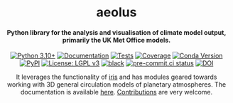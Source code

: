 <h1 align="center">
aeolus
</h1>
<h4 align="center">
Python library for the analysis and visualisation of climate model output, primarily the UK Met Office models.
</h4>

<p align="center">
<a href="https://www.python.org/downloads/">
<img src="https://img.shields.io/badge/python-3.10+-blue.svg?logo=python&logoColor=white"
     alt="Python 3.10+"></a>
<a href="https://exoclim.github.io/aeolus">
<img src="https://img.shields.io/badge/docs-latest-green?logo=github"
     alt="Documentation"></a>
<a href="https://github.com/exoclim/aeolus/actions?query=workflow%3Atests">
<img src="https://github.com/exoclim/aeolus/workflows/tests/badge.svg"
     alt="Tests"></a>
<a href="https://codecov.io/github/exoclim/aeolus?branch=main">
<img src="https://codecov.io/github/exoclim/aeolus/coverage.svg?branch=main"
     alt="Coverage"></a>
<a href="https://anaconda.org/conda-forge/aeolus">
<img src="https://img.shields.io/conda/vn/conda-forge/aeolus.svg"
     alt="Conda Version"></a>
<a href="https://pypi.org/project/aeolus/">
<img src="https://img.shields.io/pypi/v/aeolus.svg?logo=pypi&logoColor=white"
     alt="PyPI"></a>
<a href="LICENSE">
<img src="https://img.shields.io/badge/license-LGPL%20v3-blue.svg?logo=gnu"
     alt="License: LGPL v3"></a>
<a href="https://github.com/psf/black">
<img src="https://img.shields.io/badge/code%20style-black-000000.svg"
     alt="black"></a>
<a href="https://results.pre-commit.ci/latest/github/exoclim/aeolus/main">
<img src="https://results.pre-commit.ci/badge/github/exoclim/aeolus/main.svg"
     alt="pre-commit.ci status"></a>
<a href="https://zenodo.org/badge/latestdoi/173159428">
<img src="https://zenodo.org/badge/173159428.svg"
     alt="DOI"></a>
</p>

<p align="center">
It leverages the functionality of <a href=https://github.com/SciTools/iris>iris</a> and has modules geared towards working with 3D general circulation models of planetary atmospheres.
The documentation is available <a href=https://exoclim.github.io/aeolus>here</a>.
<a href=https://exoclim.github.io/aeolus/contributing.html>Contributions</a> are very welcome.
</p>
